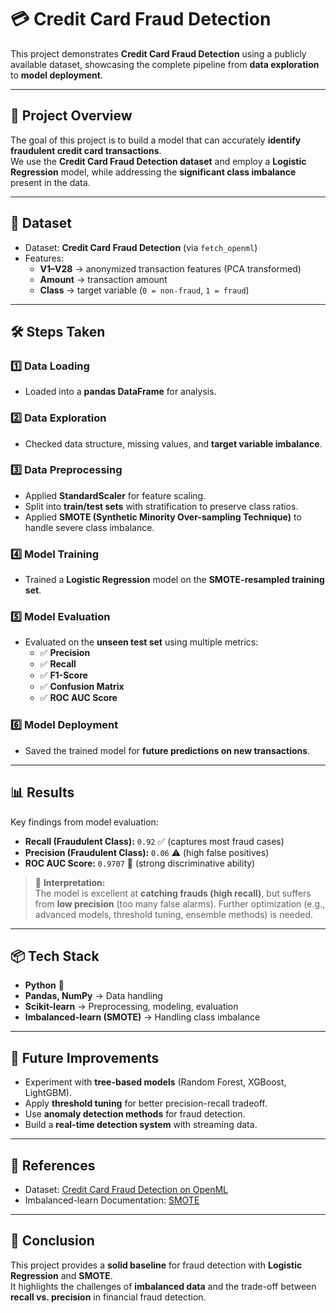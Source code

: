 # 💳 Credit Card Fraud Detection

This project demonstrates **Credit Card Fraud Detection** using a publicly available dataset, showcasing the complete pipeline from **data exploration** to **model deployment**.  

---

## 📌 Project Overview
The goal of this project is to build a model that can accurately **identify fraudulent credit card transactions**.  
We use the **Credit Card Fraud Detection dataset** and employ a **Logistic Regression** model, while addressing the **significant class imbalance** present in the data.

---

## 📂 Dataset
- Dataset: **Credit Card Fraud Detection** (via `fetch_openml`)  
- Features:
  - **V1–V28** → anonymized transaction features (PCA transformed)
  - **Amount** → transaction amount  
  - **Class** → target variable (`0 = non-fraud`, `1 = fraud`)  

---

## 🛠 Steps Taken

### 1️⃣ Data Loading
- Loaded into a **pandas DataFrame** for analysis.  

### 2️⃣ Data Exploration
- Checked data structure, missing values, and **target variable imbalance**.  

### 3️⃣ Data Preprocessing
- Applied **StandardScaler** for feature scaling.  
- Split into **train/test sets** with stratification to preserve class ratios.  
- Applied **SMOTE (Synthetic Minority Over-sampling Technique)** to handle severe class imbalance.  

### 4️⃣ Model Training
- Trained a **Logistic Regression** model on the **SMOTE-resampled training set**.  

### 5️⃣ Model Evaluation
- Evaluated on the **unseen test set** using multiple metrics:  
  - ✅ **Precision**  
  - ✅ **Recall**  
  - ✅ **F1-Score**  
  - ✅ **Confusion Matrix**  
  - ✅ **ROC AUC Score**  

### 6️⃣ Model Deployment
- Saved the trained model for **future predictions on new transactions**.  

---

## 📊 Results

Key findings from model evaluation:

- **Recall (Fraudulent Class):** `0.92` ✅ (captures most fraud cases)  
- **Precision (Fraudulent Class):** `0.06` ⚠️ (high false positives)  
- **ROC AUC Score:** `0.9707` 🚀 (strong discriminative ability)  

> 🔎 **Interpretation:**  
> The model is excellent at **catching frauds (high recall)**, but suffers from **low precision** (too many false alarms). Further optimization (e.g., advanced models, threshold tuning, ensemble methods) is needed.  

---

## 📦 Tech Stack
- **Python** 🐍  
- **Pandas, NumPy** → Data handling  
- **Scikit-learn** → Preprocessing, modeling, evaluation  
- **Imbalanced-learn (SMOTE)** → Handling class imbalance  

---

## 🚀 Future Improvements
- Experiment with **tree-based models** (Random Forest, XGBoost, LightGBM).  
- Apply **threshold tuning** for better precision-recall tradeoff.  
- Use **anomaly detection methods** for fraud detection.  
- Build a **real-time detection system** with streaming data.  

---

## 📑 References
- Dataset: [Credit Card Fraud Detection on OpenML](https://www.openml.org/d/1597)  
- Imbalanced-learn Documentation: [SMOTE](https://imbalanced-learn.org/stable/references/generated/imblearn.over_sampling.SMOTE.html)  

---

## 🏁 Conclusion
This project provides a **solid baseline** for fraud detection with **Logistic Regression** and **SMOTE**.  
It highlights the challenges of **imbalanced data** and the trade-off between **recall vs. precision** in financial fraud detection.  

